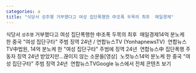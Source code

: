 ```yaml
---
categories: a
title: "식당서 성추행 거부했다고 여성 집단폭행한 中조폭 두목의 최후  매일경제"
---
```

식당서 `성추행` 거부했다고 여성 집단폭행한 中조폭 두목의 최후&nbsp;&nbsp;매일경제14억 분노케 한 중국 "여성 집단구타" 주범 징역 24년 / 연합뉴스TV (YonhapnewsTV)&nbsp;&nbsp;연합뉴스TV中법원, 14억 분노케 한 "여성 집단구타" 주범에 징역 24년&nbsp;&nbsp;연합뉴스中 집단폭행 주동자 징역 24년 받았지만…끊이지 않는 소문들[영상]&nbsp;&nbsp;노컷뉴스14억 분노케 한 중국 "여성 집단구타" 주범 징역 24년&nbsp;&nbsp;연합뉴스TVGoogle 뉴스에서 전체 콘텐츠 보기